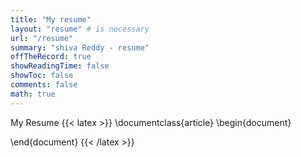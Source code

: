 ```yaml
---
title: "My resume"
layout: "resume" # is necessary
url: "/resume"
summary: "shiva Reddy - resume"
offTheRecord: true
showReadingTime: false
showToc: false
comments: false
math: true
---
```



My Resume
{{< latex >}}
\documentclass{article}
\begin{document}

\end{document}
{{< /latex >}}